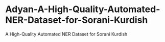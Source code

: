 # Adyan-A-High-Quality-Automated-NER-Dataset-for-Sorani-Kurdish
A High-Quality Automated NER Dataset for Sorani Kurdish
